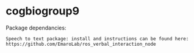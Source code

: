 # cogbiogroup9
Package dependancies:

    Speech to text package: install and instructions can be found here: https://github.com/EmaroLab/ros_verbal_interaction_node